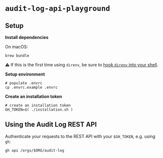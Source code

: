# `audit-log-api-playground`

## Setup

**Install dependencies**

On macOS:

```shell
brew bundle
```

:warning: If this is the first time using `direnv`, be sure to [hook `direnv` into your shell](https://direnv.net/docs/hook.html).

**Setup environment**

```shell
# populate .envrc
cp .envrc.example .envrc
```

**Create an installation token**

```shell
# create an installation token
GH_TOKEN=$( ./installation.sh )
```

## Using the Audit Log REST API

Authenticate your requests to the REST API with your `$GH_TOKEN`, e.g. using `gh`:

```shell
gh api /orgs/$ORG/audit-log
```
